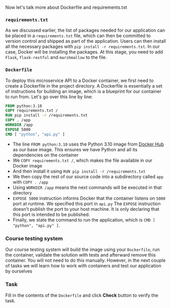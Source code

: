 Now let's talk more about Dockerfile and requirements.txt

### `requirements.txt`
As we discussed earlier, the list of packages needed for our application can be placed in a `requirements.txt` file,
which can then be committed to version control and shipped as part of the application.
Users can then install all the necessary packages with `pip install -r requirements.txt`. In our case, Docker will be installing the packages.
At this stage, you need to add `Flask`, `flask-restful` and `marshmallow` to the file.

### `Dockerfile`
To deploy this microservice API to a Docker container, we first need to create a Dockerfile in the project directory.
A Dockerfile is essentially a set of instructions for building an image, which is a blueprint for our container to run from.
Let's go over this line by line:

```Dockerfile
FROM python:3.10
COPY requirements.txt /
RUN pip install -r /requirements.txt
COPY . /app
WORKDIR /app
EXPOSE 5000
CMD [ "python", "api.py" ]
```

- The line `FROM python:3.10` uses the Python 3.10 image from [Docker Hub](https://hub.docker.com/_/python) as our base image. This ensures we have Python 
and all its dependencies on the container
- We `COPY requirements.txt /`, which makes the file available in our Docker image
- And then install it using `RUN pip install -r /requirements.txt`
- We then copy the rest of our source code into a subdirectory called `app` with `COPY . /app`
- Using `WORKDIR /app` means the next commands will be executed in that directory
- `EXPOSE 5000` instruction informs Docker that the container listens on `5000` port at runtime. We specified this port in `api.py` The `EXPOSE` instruction doesn't publish the port to your host machine. It is only declaring that this port is intended to be published.
- Finally, we state the command to run the application, which is `CMD [ "python", "api.py" ]`.

### Course testing system
Our course testing system will build the image using your `Dockerfile`, run the container, validate the solution with tests and afterward remove this container. You will not need to do this manually. However, in the next couple of tasks we will learn how to work with containers and test our application by ourselves

### Task
Fill in the contents of the `Dockerfile` and click **Check** button to verify the task.